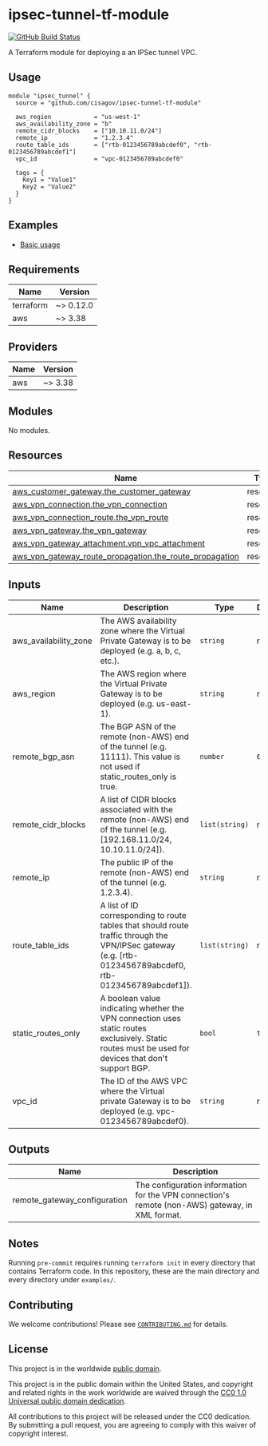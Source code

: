 # ipsec-tunnel-tf-module #

[![GitHub Build Status](https://github.com/cisagov/ipsec-tunnel-tf-module/workflows/build/badge.svg)](https://github.com/cisagov/ipsec-tunnel-tf-module/actions)

A Terraform module for deploying a an IPSec tunnel VPC.

## Usage ##

```hcl
module "ipsec_tunnel" {
  source = "github.com/cisagov/ipsec-tunnel-tf-module"

  aws_region            = "us-west-1"
  aws_availability_zone = "b"
  remote_cidr_blocks    = ["10.10.11.0/24"]
  remote_ip             = "1.2.3.4"
  route_table_ids       = ["rtb-0123456789abcdef0", "rtb-0123456789abcdef1"]
  vpc_id                = "vpc-0123456789abcdef0"

  tags = {
    Key1 = "Value1"
    Key2 = "Value2"
  }
}
```

## Examples ##

- [Basic usage](https://github.com/cisagov/ipsec-tunnel-tf-module/tree/develop/examples/basic_usage)

## Requirements ##

| Name | Version |
|------|---------|
| terraform | ~> 0.12.0 |
| aws | ~> 3.38 |

## Providers ##

| Name | Version |
|------|---------|
| aws | ~> 3.38 |

## Modules ##

No modules.

## Resources ##

| Name | Type |
|------|------|
| [aws_customer_gateway.the_customer_gateway](https://registry.terraform.io/providers/hashicorp/aws/latest/docs/resources/customer_gateway) | resource |
| [aws_vpn_connection.the_vpn_connection](https://registry.terraform.io/providers/hashicorp/aws/latest/docs/resources/vpn_connection) | resource |
| [aws_vpn_connection_route.the_vpn_route](https://registry.terraform.io/providers/hashicorp/aws/latest/docs/resources/vpn_connection_route) | resource |
| [aws_vpn_gateway.the_vpn_gateway](https://registry.terraform.io/providers/hashicorp/aws/latest/docs/resources/vpn_gateway) | resource |
| [aws_vpn_gateway_attachment.vpn_vpc_attachment](https://registry.terraform.io/providers/hashicorp/aws/latest/docs/resources/vpn_gateway_attachment) | resource |
| [aws_vpn_gateway_route_propagation.the_route_propagation](https://registry.terraform.io/providers/hashicorp/aws/latest/docs/resources/vpn_gateway_route_propagation) | resource |

## Inputs ##

| Name | Description | Type | Default | Required |
|------|-------------|------|---------|:--------:|
| aws\_availability\_zone | The AWS availability zone where the Virtual Private Gateway is to be deployed (e.g. a, b, c, etc.). | `string` | n/a | yes |
| aws\_region | The AWS region where the Virtual Private Gateway is to be deployed (e.g. us-east-1). | `string` | n/a | yes |
| remote\_bgp\_asn | The BGP ASN of the remote (non-AWS) end of the tunnel (e.g. 11111).  This value is not used if static\_routes\_only is true. | `number` | `65000` | no |
| remote\_cidr\_blocks | A list of CIDR blocks associated with the remote (non-AWS) end of the tunnel (e.g. [192.168.11.0/24, 10.10.11.0/24]). | `list(string)` | n/a | yes |
| remote\_ip | The public IP of the remote (non-AWS) end of the tunnel (e.g. 1.2.3.4). | `string` | n/a | yes |
| route\_table\_ids | A list of ID corresponding to route tables that should route traffic through the VPN/IPSec gateway (e.g. [rtb-0123456789abcdef0, rtb-0123456789abcdef1]). | `list(string)` | n/a | yes |
| static\_routes\_only | A boolean value indicating whether the VPN connection uses static routes exclusively.  Static routes must be used for devices that don't support BGP. | `bool` | `true` | no |
| vpc\_id | The ID of the AWS VPC where the Virtual private Gateway is to be deployed (e.g. vpc-0123456789abcdef0). | `string` | n/a | yes |

## Outputs ##

| Name | Description |
|------|-------------|
| remote\_gateway\_configuration | The configuration information for the VPN connection's remote (non-AWS) gateway, in XML format. |

## Notes ##

Running `pre-commit` requires running `terraform init` in every directory that
contains Terraform code. In this repository, these are the main directory and
every directory under `examples/`.

## Contributing ##

We welcome contributions!  Please see [`CONTRIBUTING.md`](CONTRIBUTING.md) for
details.

## License ##

This project is in the worldwide [public domain](LICENSE).

This project is in the public domain within the United States, and
copyright and related rights in the work worldwide are waived through
the [CC0 1.0 Universal public domain
dedication](https://creativecommons.org/publicdomain/zero/1.0/).

All contributions to this project will be released under the CC0
dedication. By submitting a pull request, you are agreeing to comply
with this waiver of copyright interest.
